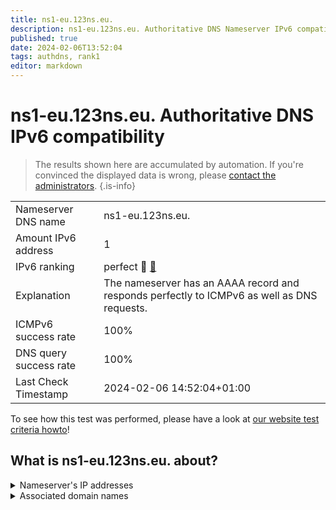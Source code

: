 ```yaml
---
title: ns1-eu.123ns.eu.
description: ns1-eu.123ns.eu. Authoritative DNS Nameserver IPv6 compatibility
published: true
date: 2024-02-06T13:52:04
tags: authdns, rank1
editor: markdown
---
```


# ns1-eu.123ns.eu. Authoritative DNS IPv6 compatibility

> The results shown here are accumulated by automation. If you're convinced the displayed data is wrong, please [contact the administrators](/howto/chat). 
{.is-info}




|   |   |
| - | - |
| Nameserver DNS name | ns1-eu.123ns.eu.
| Amount IPv6 address | 1
| IPv6 ranking | perfect :1st_place_medal: [🔗](/howto/ranking) |
| Explanation | The nameserver has an AAAA record and responds perfectly to ICMPv6 as well as DNS requests. |
| ICMPv6 success rate | 100%|
| DNS query success rate | 100% |
| Last Check Timestamp | 2024-02-06 14:52:04+01:00 |

To see how this test was performed, please have a look at [our website test criteria howto](/howto/testcriteria/authdns)!


## What is ns1-eu.123ns.eu. about?




<details>
<summary>Nameserver's IP addresses</summary>

2001:8d8:978:2800::5d:3759

</details>



<details>
<summary>Associated domain names</summary>

www.bundespraesident.de

</details>
